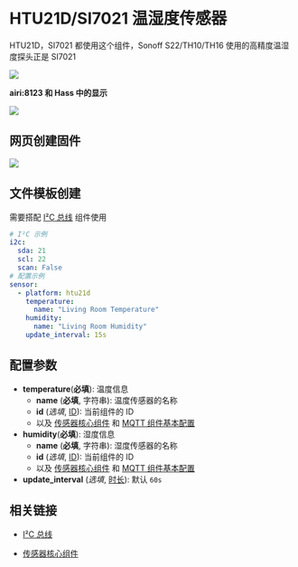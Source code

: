 #  HTU21D/SI7021 温湿度传感器

HTU21D，SI7021 都使用这个组件，Sonoff S22/TH10/TH16 使用的高精度温湿度探头正是 SI7021

![](https://ws1.sinaimg.cn/large/007fN5Xegy1fxfhj5ex5vj30mw05qjrj.jpg)

**airi:8123 和 Hass 中的显示**


<!-- ## 相关产品 -->
![](https://ws1.sinaimg.cn/large/007fN5Xegy1fxfhiujmwhj31850og1ku.jpg)

## 网页创建固件

![](https://ws1.sinaimg.cn/large/007fN5Xegy1fxfilkyt9qj30lr0dajrk.jpg)





## 文件模板创建

需要搭配 [I²C 总线](esphome/components/i2c) 组件使用

```yaml
# I²C 示例
i2c:
  sda: 21
  scl: 22
  scan: False
# 配置示例
sensor:
  - platform: htu21d
    temperature:
      name: "Living Room Temperature"
    humidity:
      name: "Living Room Humidity"
    update_interval: 15s
```

## 配置参数

- **temperature**(**必填**): 温度信息
  - **name** (**必填**, 字符串): 温度传感器的名称
  - **id** (*选填*, [ID](esphome/guides/configuration-types#id)): 当前组件的 ID
  - 以及 [传感器核心组件](esphome/components/sensor/#基本配置) 和 [MQTT 组件基本配置](esphome/components/mqtt#MQTT-组件基本配置项)
- **humidity**(**必填**): 湿度信息
  - **name** (**必填**, 字符串): 湿度传感器的名称
  - **id** (*选填*, [ID](esphome/guides/configuration-types#id)): 当前组件的 ID
  - 以及 [传感器核心组件](esphome/components/sensor/#基本配置) 和 [MQTT 组件基本配置](esphome/components/mqtt#MQTT-组件基本配置项)
- **update_interval** (*选填*, [时长](esphome/guides/configuration-types#时长)): 默认 `60s`



## 相关链接

- [I²C 总线](esphome/components/i2c)

- [传感器核心组件](esphome/components/sensor/)